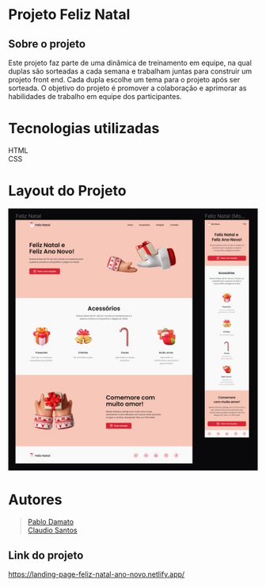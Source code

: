 
# Projeto Feliz Natal

## Sobre o projeto
Este projeto faz parte de uma dinâmica de treinamento em equipe, na qual duplas são sorteadas a cada semana e trabalham juntas para construir um projeto front end. Cada dupla escolhe um tema para o projeto após ser sorteada. O objetivo do projeto é promover a colaboração e aprimorar as habilidades de trabalho em equipe dos participantes.

# Tecnologias utilizadas
HTML<br>
CSS

# Layout do Projeto

![Sign-in.png](/assets/img/project.jpg)

# Autores
> <a href="https://github.com/PabloDamato">Pablo Damato</a> <br>
> <a href="https://github.com/claudiosssant">Claudio Santos</a> <br>

## Link do projeto
https://landing-page-feliz-natal-ano-novo.netlify.app/

